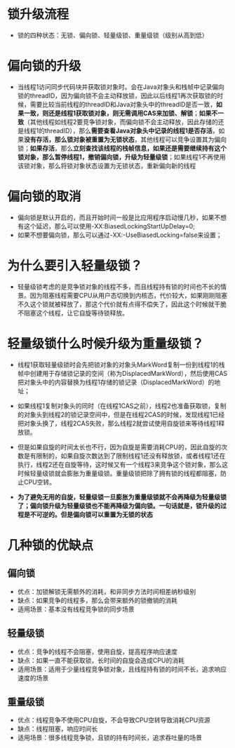 # 锁升级流程

* 锁的四种状态：无锁、偏向锁、轻量级锁、重量级锁（级别从高到低）

# 偏向锁的升级

* 当线程1访问同步代码块并获取锁对象时。会在Java对象头和栈帧中记录偏向锁的threadID，因为偏向锁不会主动释放锁，因此以后线程1再次获取锁的时候，需要比较当前线程的threadID和Java对象头中的threadID是否一致，**如果一致，则还是线程1获取锁对象，则无需调用CAS来加锁、解锁**；**如果不一致**（其他线程如线程2要竞争锁对象，而偏向锁不会主动释放，因此存储的还是线程1的threadID），那么**需要查看Java对象头中记录的线程1是否存活**，如果**没有存活，那么锁对象被重置为无锁状态**，其他线程可以竞争设置其为偏向锁；**如果存活**，那么**立刻查找该线程的栈帧信息，如果还是需要继续持有这个锁对象，那么暂停线程1，撤销偏向锁，升级为轻量级锁**；如果线程1不再使用该锁对象，那么将锁对象状态设置为无锁状态，重新偏向新的线程

# 偏向锁的取消

* 偏向锁是默认开启的，而且开始时间一般是比应用程序启动慢几秒，如果不想有这个延迟，那么可以使用-XX:BiasedLockingStartUpDelay=0;
* 如果不想要偏向锁，那么可以通过-XX:-UseBiasedLocking=false来设置；

# 为什么要引入轻量级锁？

* 轻量级锁考虑的是竞争锁对象的线程不多，而且线程持有锁的时间也不长的情景。因为阻塞线程需要CPU从用户态切换到内核态，代价较大，如果刚刚阻塞不久这个锁就被释放了，那这个代价就有点得不偿失了，因此这个时候就干脆不阻塞这个线程，让它自旋等待锁释放。

# 轻量级锁什么时候升级为重量级锁？

* 线程1获取轻量级锁时会先把锁对象的对象头MarkWord复制一份到线程1的栈帧中创建用于存储锁记录的空间（称为DisplacedMarkWord），然后使用CAS把对象头中的内容替换为线程1存储的锁记录（DisplacedMarkWord）的地址；

* 如果线程1复制对象头的同时（在线程1CAS之前），线程2也准备获取锁，复制的对象头到线程2的锁记录空间中，但是在线程2CAS的时候，发现线程1已经把对象头换了，线程2CAS失败，那么线程2就尝试使用自旋锁来等待线程1释放锁。

* 但是如果自旋的时间太长也不行，因为自旋是需要消耗CPU的，因此自旋的次数是有限制的，如果自旋次数达到了限制线程1还没有释放锁，或者线程1还在执行，线程2还在自旋等待，这时候又有一个线程3来竞争这个锁对象，那么这时候轻量级锁就会膨胀为重量级锁。重量级锁把除了拥有锁的线程都阻塞，防止CPU空转。

* **为了避免无用的自旋，轻量级锁一旦膨胀为重量级锁就不会再降级为轻量级锁了；偏向锁升级为轻量级锁也不能再降级为偏向锁。一句话就是，锁升级的过程是不可逆的。但是偏向锁可以重置为无锁的状态**

# 几种锁的优缺点

## 偏向锁
* 优点：加锁解锁无需额外的消耗，和非同步方法时间相差纳秒级别
* 缺点：如果竞争的线程多，那么会带来额外的锁撤销的消耗
* 适用场景：基本没有线程竞争锁的同步场景

## 轻量级锁
* 优点：竞争的线程不会阻塞，使用自旋，提高程序响应速度
* 缺点：如果一直不能获取锁，长时间的自旋会造成CPU的消耗
* 适用场景：适用于少量线程竞争锁对象，且线程持有锁的时间不长，追求响应速度的场景

## 重量级锁
* 优点：线程竞争不使用CPU自旋，不会导致CPU空转导致消耗CPU资源
* 缺点：线程阻塞，响应时间长
* 适用场景：很多线程竞争锁，且锁的持有时间长，追求吞吐量的场景
